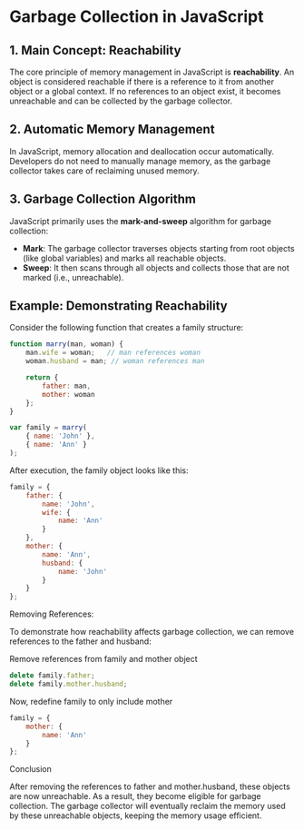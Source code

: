 # Garbage Collection in JavaScript

## 1. Main Concept: Reachability
The core principle of memory management in JavaScript is **reachability**. An object is considered reachable if there is a reference to it from another object or a global context. If no references to an object exist, it becomes unreachable and can be collected by the garbage collector.

## 2. Automatic Memory Management
In JavaScript, memory allocation and deallocation occur automatically. Developers do not need to manually manage memory, as the garbage collector takes care of reclaiming unused memory.

## 3. Garbage Collection Algorithm
JavaScript primarily uses the **mark-and-sweep** algorithm for garbage collection:
- **Mark**: The garbage collector traverses objects starting from root objects (like global variables) and marks all reachable objects.
- **Sweep**: It then scans through all objects and collects those that are not marked (i.e., unreachable).

## Example: Demonstrating Reachability

Consider the following function that creates a family structure:

```javascript
function marry(man, woman) {
    man.wife = woman;   // man references woman
    woman.husband = man; // woman references man

    return {
        father: man,
        mother: woman
    };
}

var family = marry(
    { name: 'John' }, 
    { name: 'Ann' }
);
```
After execution, the family object looks like this:
```javascript
family = {
    father: {
        name: 'John',
        wife: {
            name: 'Ann'
        }
    },
    mother: {
        name: 'Ann',
        husband: {
            name: 'John'
        }
    }
};
```

Removing References:

To demonstrate how reachability affects garbage collection, we can remove references to the father and husband:

Remove references from family and mother object
```javascript
delete family.father;
delete family.mother.husband;
```

Now, redefine family to only include mother
```javascript
family = {
    mother: {
        name: 'Ann'
    }
};
```

Conclusion

After removing the references to father and mother.husband, these objects are now unreachable.
As a result, they become eligible for garbage collection.
The garbage collector will eventually reclaim the memory used by these unreachable objects, keeping the memory usage efficient.
